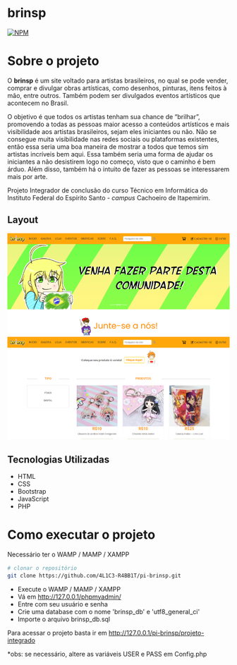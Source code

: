 # brinsp 
[![NPM](https://img.shields.io/npm/l/react)](https://github.com/4L1C3-R4BB1T/pi-brinsp/blob/master/LICENSE) 

# Sobre o projeto
O **brinsp** é um site voltado para artistas brasileiros, no qual se pode vender, comprar e divulgar obras artísticas, como desenhos, pinturas, itens feitos à mão, entre outros. Também podem ser divulgados eventos artísticos que acontecem no Brasil.

O objetivo é que todos os artistas tenham sua chance de “brilhar”, promovendo a todas as pessoas maior acesso a conteúdos artísticos e mais visibilidade aos artistas brasileiros, sejam eles iniciantes ou não. Não se consegue muita visibilidade nas redes sociais ou plataformas existentes, então essa seria uma boa maneira de mostrar a todos que temos sim artistas incríveis bem aqui. Essa também seria uma forma de ajudar os iniciantes a não desistirem logo no começo, visto que o caminho é bem árduo. Além disso, também há o intuito de fazer as pessoas se interessarem mais por arte. 

Projeto Integrador de conclusão do curso Técnico em Informática do Instituto Federal do Espírito Santo - *campus* Cachoeiro de Itapemirim. 

## Layout 
![Web 1](https://github.com/4L1C3-R4BB1T/pi-brinsp/raw/main/assets/imghome.png)
![Web 2](https://github.com/4L1C3-R4BB1T/pi-brinsp/raw/main/assets/imgshop.png)

## Tecnologias Utilizadas
- HTML
- CSS
- Bootstrap
- JavaScript 
- PHP

# Como executar o projeto
Necessário ter o WAMP / MAMP / XAMPP 

```bash
# clonar o repositório
git clone https://github.com/4L1C3-R4BB1T/pi-brinsp.git
```

- Execute o WAMP / MAMP / XAMPP 
- Vá em http://127.0.0.1/phpmyadmin/
- Entre com seu usuário e senha
- Crie uma database com o nome 'brinsp_db' e 'utf8_general_ci'
- Importe o arquivo brinsp_db.sql

Para acessar o projeto basta ir em http://127.0.0.1/pi-brinsp/projeto-integrado

*obs: se necessário, altere as variáveis USER e PASS em Config.php
